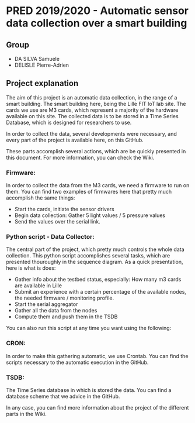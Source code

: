 # PRED 2019/2020 - Automatic sensor data collection over a smart building

## Group
- DA SILVA Samuele
- DELISLE Pierre-Adrien

## Project explanation

The aim of this project is an automatic data collection, in the range of a smart building. The smart building here, being the Lille FIT IoT lab site. The cards we use are M3 cards, which represent a majority of the hardware available
on this site.
The collected data is to be stored in a Time Series Database, which is designed for researchers to use.

In order to collect the data, several developments were necessary, and every part of the project is available here, on this GitHub.

These parts accomplish several actions, which are be quickly presented in this document. For more information, you can check the Wiki.

### Firmware:

In order to collect the data from the M3 cards, we need a firmware to run on them. You can find two examples of firmwares here that pretty much accomplish the same things:
- Start the cards, initiate the sensor drivers
- Begin data collection: Gather 5 light values / 5 pressure values
- Send the values over the serial link.


### Python script - Data Collector:

The central part of the project, which pretty much controls the whole data collection. This python script accomplishes several tasks, which are presented thouroughly in the sequence diagram. As a quick presentation, here is what is does:
- Gather info about the testbed status, especially: How many m3 cards are available in Lille   
- Submit an experience with a certain percentage of the available nodes, the needed firmware / monitoring profile.
- Start the serial aggregator
- Gather all the data from the nodes
- Compute them and push them in the TSDB

You can also run this script at any time you want using the following:

### CRON:

In order to make this gathering automatic, we use Crontab. You can find the scripts necessary to the automatic execution in the GitHub.
### TSDB:

The Time Series database in which is stored the data. You can find a database scheme that we advice in the GitHub.

In any case, you can find more information about the project of the different parts in the Wiki.
